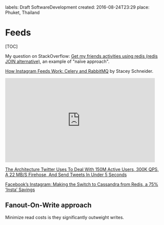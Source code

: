 labels: Draft
        SoftwareDevelopment
created: 2016-08-24T23:29
place: Phuket, Thailand

# Feeds

[TOC]

My question on StackOverflow: [Get my friends activities using redis (redis JOIN alternative)](http://stackoverflow.com/questions/26820983/get-my-friends-activities-using-redis-redis-join-alternative), an example of "naïve approach".

[How Instagram Feeds Work: Celery and RabbitMQ](http://blogs.vmware.com/vfabric/2013/04/how-instagram-feeds-work-celery-and-rabbitmq.html) by Stacey Schneider.

<iframe width="480" height="270" src="https://www.youtube.com/embed/E708csv4XgY" frameborder="0" allowfullscreen></iframe>

[The Architecture Twitter Uses To Deal With 150M Active Users, 300K QPS, A 22 MB/S Firehose, And Send Tweets In Under 5 Seconds](http://highscalability.com/blog/2013/7/8/the-architecture-twitter-uses-to-deal-with-150m-active-users.html)

[Facebook’s Instagram: Making the Switch to Cassandra from Redis, a 75% ‘Insta’ Savings](http://www.planetcassandra.org/blog/interview/facebooks-instagram-making-the-switch-to-cassandra-from-redis-a-75-insta-savings/)

## Fanout-On-Write approach

Minimize read costs is they significantly outweight writes.
